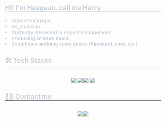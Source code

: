 <div style="text-align: left;"> 
    <h2 style="border-bottom: 1px solid #21262d; color: #c9d1d9;"> Hi! I'm Haegeun. call me Harry  </h2>  
    <div style="font-weight: 700; font-size: 15px; text-align: left; color: #c9d1d9;"> <li>Concert manager</li><li>ex_musician</li><li>Currently interested in Project management</li><li>Producing amature music<li>Sometimes modding some games (Rimworld, sims, etc ) </div> 
    </div>
    <div style="text-align: left;">
    <h2 style="border-bottom: 1px solid #21262d; color: #c9d1d9;"> 🛠️ Tech Stacks </h2> <br> 
    <div  align= "center"> <img src="https://img.shields.io/badge/Notion-000000?style=flat-square&logo=Notion&logoColor=white">
          <img src="https://img.shields.io/badge/Github-181717?style=flat-square&logo=Github&logoColor=white">
          <img src="https://img.shields.io/badge/Discord-5865F2?style=flat-square&logo=Discord&logoColor=white">
          <img src="https://img.shields.io/badge/Figma-F24E1E?style=flat-square&logo=Figma&logoColor=white">
          </div>
    </div>
    <div style="text-align: left;">
    <h2 style="border-bottom: 1px solid #21262d; color: #c9d1d9;"> 🧑‍💻 Contact me </h2> <br> 
    <div align= "center"> <a href=https://www.instagram.com/lukxs_harry/> <img src="https://img.shields.io/badge/Instagram-E4405F?style=flat-square&logo=Instagram&logoColor=white&link=https://www.instagram.com/lukxs_harry/"> </a>
         <a href=mailto:harryseo99@gmail.com> <img src="https://img.shields.io/badge/Gmail-EA4335?style=flat-square&logo=Gmail&logoColor=white&link=mailto:harryseo99@gmail.com"> </a>
          </div>  <br> 
    <div align= "center">  </div> 
    </div>
    

